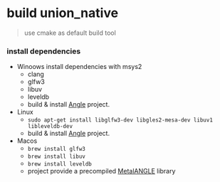 build union_native
==================

> use cmake as default build tool
### install dependencies
- Winoows install dependencies with msys2 
    - clang
    - glfw3
    - libuv
    - leveldb
    - build & install [Angle](https://chromium.googlesource.com/angle/angle) project.
- Linux
    - `sudo apt-get install libglfw3-dev libgles2-mesa-dev libuv1 libleveldb-dev`
    - build & install [Angle](https://chromium.googlesource.com/angle/angle) project.
- Macos
    - `brew install glfw3`
    - `brew install libuv`
    - `brew install leveldb`
    - project provide a precompiled [MetalANGLE](https://github.com/kakashidinho/metalangle) library